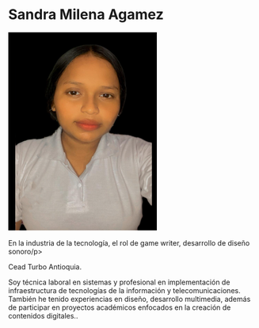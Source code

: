 <h1> Sandra Milena Agamez</h1>
<img src="/Sandra Agamez/foto sandra.png" alt="foto fondo azul estudiante" width="300" height="400"> 
<p>En la industria de la tecnología, el rol de game writer, desarrollo de diseño sonoro/p> 
<p>Cead Turbo Antioquia.</p> 
<p>Soy técnica laboral en sistemas y profesional en implementación de infraestructura de tecnologías de la información y telecomunicaciones. También he tenido experiencias en diseño, desarrollo multimedia, además de participar en proyectos académicos enfocados en la creación de contenidos digitales..</p> 
